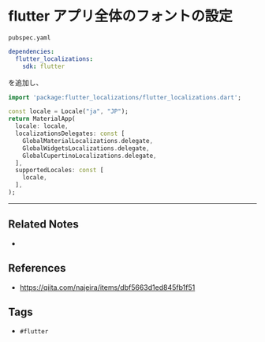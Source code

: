 # flutter アプリ全体のフォントの設定
`pubspec.yaml`
```yaml
dependencies:
  flutter_localizations:
    sdk: flutter         
```
を追加し、
```dart
import 'package:flutter_localizations/flutter_localizations.dart';

const locale = Locale("ja", "JP");
return MaterialApp(
  locale: locale,
  localizationsDelegates: const [
    GlobalMaterialLocalizations.delegate,
    GlobalWidgetsLocalizations.delegate,
    GlobalCupertinoLocalizations.delegate,
  ],
  supportedLocales: const [
    locale,
  ],
);
```

---
## Related Notes
- 

## References
- https://qiita.com/najeira/items/dbf5663d1ed845fb1f51

## Tags
- `#flutter` 